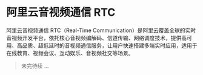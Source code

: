# 阿里云音视频通信 RTC

阿里云音视频通信 RTC（Real-Time Communication）是阿里云覆盖全球的实时音视频开发平台，依托核心音视频编解码、信道传输、网络调度技术，提供高可用、高品质、超低延时的音视频通信服务，让用户快速搭建多端实时应用，适用于在线教育、视频会议、互动娱乐、音视频社交等场景。

> 未完待续 ...
